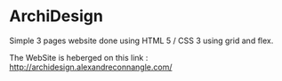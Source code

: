 # ArchiDesign

Simple 3 pages website done using HTML 5 / CSS 3 using grid and flex.

The WebSite is heberged on this link : http://archidesign.alexandreconnangle.com/
